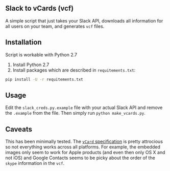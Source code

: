 ## Slack to vCards (vcf)

A simple script that just takes your Slack API, downloads all information for all users on your team, and generates `vcf` files.

## Installation

Script is workable with Python 2.7

1. Install Python 2.7
2. Install  packages which are described in `requitements.txt`:
```bash
pip install -U -r requitements.txt
```

## Usage

Edit the `slack_creds.py.example` file with your actual Slack API and remove the `.example` from the file. Then simply run `python make_vcards.py`.

## Caveats

This has been minimally tested. The [`vCard` specification](https://tools.ietf.org/html/rfc6350) is pretty attrocious so not everything works across all platforms. For example, the embedded images only seem to work for Apple products (and even then only OS X and not iOS) and Google Contacts seems to be picky about the order of the `skype` information in the `vcf`. 
